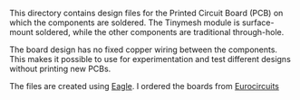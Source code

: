 This directory contains design files for the Printed Circuit Board (PCB) on which the components are soldered. 
The Tinymesh module is surface-mount soldered, while the other components are traditional through-hole. 

The board design has no fixed copper wiring between the components. This makes it possible to use for experimentation and test different designs without printing new PCBs.

The files are created using [Eagle](https://www.autodesk.com/products/eagle/free-download).
I ordered the boards from [Eurocircuits](https://www.eurocircuits.com/blog/NAKED-proto/)
